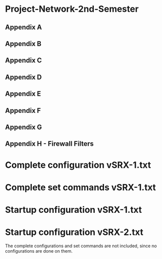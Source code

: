 # Project-Network-2nd-Semester
## Appendix A
## Appendix B
## Appendix C
## Appendix D
## Appendix E
## Appendix F
## Appendix G
## Appendix H - Firewall Filters
# Complete configuration vSRX-1.txt
# Complete set commands vSRX-1.txt
# Startup configuration vSRX-1.txt
# Startup configuration vSRX-2.txt
The complete configurations and set commands are not included, since no configurations are done on them.
